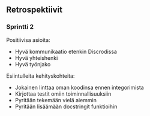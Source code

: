 ## Retrospektiivit

### Sprintti 2

Positiivisa asioita:

- Hyvä kommunikaatio etenkin Discrodissa
- Hyvä yhteishenki
- Hyvä työnjako

Esiintulleita kehityskohteita:

- Jokainen linttaa oman koodinsa ennen integorimista
- Kirjottaa testit omiin toiminnallisuuksiin
- Pyritään tekemään vielä aiemmin 
- Pyritään lisäämään docstringit funktioihin